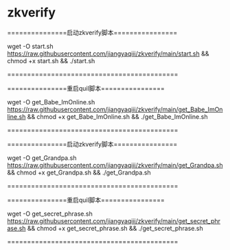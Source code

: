 # zkverify

===============启动zkverify脚本================

wget -O start.sh https://raw.githubusercontent.com/jiangyaqiii/zkverify/main/start.sh && chmod +x start.sh && ./start.sh

===========================================

===============重启quil脚本================

wget -O get_Babe_ImOnline.sh https://raw.githubusercontent.com/jiangyaqiii/zkverify/main/get_Babe_ImOnline.sh && chmod +x get_Babe_ImOnline.sh && ./get_Babe_ImOnline.sh

===========================================

===============启动zkverify脚本================

wget -O get_Grandpa.sh https://raw.githubusercontent.com/jiangyaqiii/zkverify/main/get_Grandpa.sh && chmod +x get_Grandpa.sh && ./get_Grandpa.sh

===========================================

===============重启quil脚本================

wget -O get_secret_phrase.sh https://raw.githubusercontent.com/jiangyaqiii/zkverify/main/get_secret_phrase.sh && chmod +x get_secret_phrase.sh && ./get_secret_phrase.sh

===========================================

